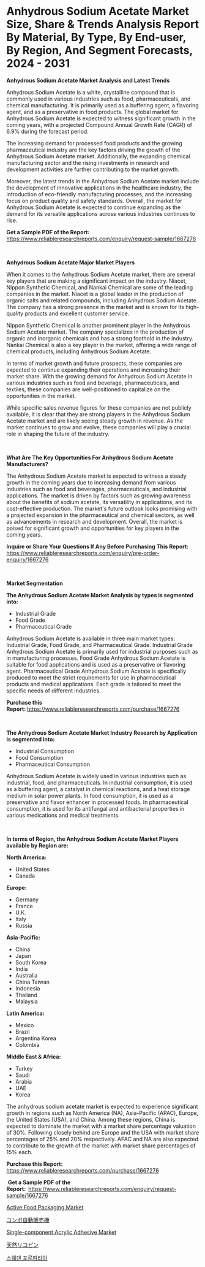 <p><h1>Anhydrous Sodium Acetate Market Size, Share & Trends Analysis Report By Material, By Type, By End-user, By Region, And Segment Forecasts, 2024 - 2031</h1></p><p><strong>Anhydrous Sodium Acetate Market Analysis and Latest Trends</strong></p>
<p><p>Anhydrous Sodium Acetate is a white, crystalline compound that is commonly used in various industries such as food, pharmaceuticals, and chemical manufacturing. It is primarily used as a buffering agent, a flavoring agent, and as a preservative in food products. The global market for Anhydrous Sodium Acetate is expected to witness significant growth in the coming years, with a projected Compound Annual Growth Rate (CAGR) of 6.9% during the forecast period.</p><p>The increasing demand for processed food products and the growing pharmaceutical industry are the key factors driving the growth of the Anhydrous Sodium Acetate market. Additionally, the expanding chemical manufacturing sector and the rising investments in research and development activities are further contributing to the market growth. </p><p>Moreover, the latest trends in the Anhydrous Sodium Acetate market include the development of innovative applications in the healthcare industry, the introduction of eco-friendly manufacturing processes, and the increasing focus on product quality and safety standards. Overall, the market for Anhydrous Sodium Acetate is expected to continue expanding as the demand for its versatile applications across various industries continues to rise.</p></p>
<p><strong>Get a Sample PDF of the Report:&nbsp;</strong> <a href="https://www.reliableresearchreports.com/enquiry/request-sample/1667276">https://www.reliableresearchreports.com/enquiry/request-sample/1667276</a></p>
<p>&nbsp;</p>
<p><strong>Anhydrous Sodium Acetate Major Market Players</strong></p>
<p><p>When it comes to the Anhydrous Sodium Acetate market, there are several key players that are making a significant impact on the industry. Niacet, Nippon Synthetic Chemical, and Nankai Chemical are some of the leading companies in the market. Niacet is a global leader in the production of organic salts and related compounds, including Anhydrous Sodium Acetate. The company has a strong presence in the market and is known for its high-quality products and excellent customer service.</p><p>Nippon Synthetic Chemical is another prominent player in the Anhydrous Sodium Acetate market. The company specializes in the production of organic and inorganic chemicals and has a strong foothold in the industry. Nankai Chemical is also a key player in the market, offering a wide range of chemical products, including Anhydrous Sodium Acetate.</p><p>In terms of market growth and future prospects, these companies are expected to continue expanding their operations and increasing their market share. With the growing demand for Anhydrous Sodium Acetate in various industries such as food and beverage, pharmaceuticals, and textiles, these companies are well-positioned to capitalize on the opportunities in the market.</p><p>While specific sales revenue figures for these companies are not publicly available, it is clear that they are strong players in the Anhydrous Sodium Acetate market and are likely seeing steady growth in revenue. As the market continues to grow and evolve, these companies will play a crucial role in shaping the future of the industry.</p></p>
<p>&nbsp;</p>
<p><strong>What Are The Key Opportunities For Anhydrous Sodium Acetate Manufacturers?</strong></p>
<p><p>The Anhydrous Sodium Acetate market is expected to witness a steady growth in the coming years due to increasing demand from various industries such as food and beverages, pharmaceuticals, and industrial applications. The market is driven by factors such as growing awareness about the benefits of sodium acetate, its versatility in applications, and its cost-effective production. The market's future outlook looks promising with a projected expansion in the pharmaceutical and chemical sectors, as well as advancements in research and development. Overall, the market is poised for significant growth and opportunities for key players in the coming years.</p></p>
<p><strong>Inquire or Share Your Questions If Any Before Purchasing This Report:</strong> <a href="https://www.reliableresearchreports.com/enquiry/pre-order-enquiry/1667276">https://www.reliableresearchreports.com/enquiry/pre-order-enquiry/1667276</a></p>
<p>&nbsp;</p>
<p><strong>Market Segmentation</strong></p>
<p><strong>The Anhydrous Sodium Acetate Market Analysis by types is segmented into:</strong></p>
<p><ul><li>Industrial Grade</li><li>Food Grade</li><li>Pharmaceutical Grade</li></ul></p>
<p><p>Anhydrous Sodium Acetate is available in three main market types: Industrial Grade, Food Grade, and Pharmaceutical Grade. Industrial Grade Anhydrous Sodium Acetate is primarily used for industrial purposes such as in manufacturing processes. Food Grade Anhydrous Sodium Acetate is suitable for food applications and is used as a preservative or flavoring agent. Pharmaceutical Grade Anhydrous Sodium Acetate is specifically produced to meet the strict requirements for use in pharmaceutical products and medical applications. Each grade is tailored to meet the specific needs of different industries.</p></p>
<p><strong>Purchase this Report:&nbsp;</strong><a href="https://www.reliableresearchreports.com/purchase/1667276">https://www.reliableresearchreports.com/purchase/1667276</a></p>
<p>&nbsp;</p>
<p><strong>The Anhydrous Sodium Acetate Market Industry Research by Application is segmented into:</strong></p>
<p><ul><li>Industrial Consumption</li><li>Food Consumption</li><li>Pharmaceutical Consumption</li></ul></p>
<p><p>Anhydrous Sodium Acetate is widely used in various industries such as industrial, food, and pharmaceuticals. In industrial consumption, it is used as a buffering agent, a catalyst in chemical reactions, and a heat storage medium in solar power plants. In food consumption, it is used as a preservative and flavor enhancer in processed foods. In pharmaceutical consumption, it is used for its antifungal and antibacterial properties in various medications and medical treatments.</p></p>
<p>&nbsp;</p>
<p><strong>In terms of Region, the Anhydrous Sodium Acetate Market Players available by Region are:</strong></p>
<p>
    <p> <strong> North America: </strong>
        <ul>
            <li>United States</li>
            <li>Canada</li>
        </ul>
        </p> 
    <p> <strong> Europe: </strong>
        <ul>
            <li>Germany</li>
            <li>France</li>
            <li>U.K.</li>
            <li>Italy</li>
            <li>Russia</li>
        </ul>
        </p> 
    <p> <strong> Asia-Pacific: </strong>
        <ul>
            <li>China</li>
            <li>Japan</li>
            <li>South Korea</li>
            <li>India</li>
            <li>Australia</li>
            <li>China Taiwan</li>
            <li>Indonesia</li>
            <li>Thailand</li>
            <li>Malaysia</li>
        </ul>
        </p> 
    <p> <strong> Latin America: </strong>
        <ul>
            <li>Mexico</li>
            <li>Brazil</li>
            <li>Argentina Korea</li>
            <li>Colombia</li>
        </ul>
        </p> 
    <p> <strong> Middle East & Africa: </strong>
        <ul>
            <li>Turkey</li>
            <li>Saudi</li>
            <li>Arabia</li>
            <li>UAE</li>
            <li>Korea</li>
        </ul>
    </p>
    </p>
<p><p>The anhydrous sodium acetate market is expected to experience significant growth in regions such as North America (NA), Asia-Pacific (APAC), Europe, the United States (USA), and China. Among these regions, China is expected to dominate the market with a market share percentage valuation of 30%. Following closely behind are Europe and the USA with market share percentages of 25% and 20% respectively. APAC and NA are also expected to contribute to the growth of the market with market share percentages of 15% each.</p></p>
<p><strong>Purchase this Report: </strong><a href="https://www.reliableresearchreports.com/purchase/1667276">https://www.reliableresearchreports.com/purchase/1667276</a></p>
<p>&nbsp;<strong>Get a Sample PDF of the Report:&nbsp;&nbsp;</strong><a href="https://www.reliableresearchreports.com/enquiry/request-sample/1667276">https://www.reliableresearchreports.com/enquiry/request-sample/1667276</a></p>
<p><strong></strong></p>
<p><p><a href="https://github.com/fiixsa/Market-Research-Report-List-1/blob/main/active-food-packaging-market.md">Active Food Packaging Market</a></p><p><a href="https://github.com/xemfu2379520/Market-Research-Report-List-1/blob/main/9322791193614.md">コンボ自動販売機</a></p><p><a href="https://issuu.com/reportprime-2/docs/single-component-acrylic-adhesive-market-size-2030">Single-component Acrylic Adhesive Market</a></p><p><a href="https://github.com/bucuel854722/Market-Research-Report-List-1/blob/main/1140087193615.md">天然リコピン</a></p><p><a href="https://github.com/bvubpqd5241630/Market-Research-Report-List-1/blob/main/6991447193398.md">스웨덴 포르피리아</a></p></p>